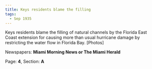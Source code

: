 ```yaml
---  
title: Keys residents blame the filling  
tags:  
  - Sep 1935  
---  
```

  
Keys residents blame the filling of natural channels by the Florida East Coast extension for causing more than usual hurricane damage by restricting the water flow in Florida Bay. [Photos]  
  
Newspapers: **Miami Morning News or The Miami Herald**  
  
Page: **4**, Section: **A** 
